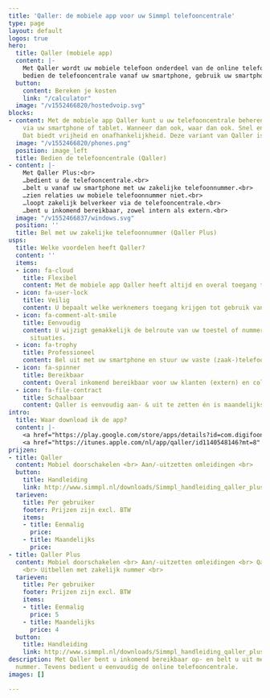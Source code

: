 ```yaml
---
title: 'Qaller: de mobiele app voor uw Simmpl telefooncentrale'
type: page
layout: default
logos: true
hero:
  title: Qaller (mobiele app)
  content: |-
    Met Qaller wordt uw mobiele telefoon onderdeel van de online telefooncentrale:
    bedien de telefooncentrale vanaf uw smartphone, gebruik uw smartphone alsof het een kantoortoestel is: bellen en gebeld worden.
  button:
    content: Bereken je kosten
    link: "/calculator"
  image: "/v1552466820/hostedvoip.svg"
blocks:
- content: Met de mobiele app Qaller kunt u uw telefooncentrale beheren en bedienen
    via uw smartphone of tablet. Wanneer dan ook, waar dan ook. Snel en gemakkelijk.
    Dat biedt vrijheid en onafhankelijkheid. Deze variant van Qaller is <b>gratis</b>.
  image: "/v1552466820/phones.png"
  position: image_left
  title: Bedien de telefooncentrale (Qaller)
- content: |-
    Met Qaller Plus:<br>
    …bedient u de telefooncentrale.<br>
    …belt u vanaf uw smartphone met uw zakelijke telefoonnummer.<br>
    …zien relaties uw mobiele telefoonnummer niet.<br>
    …loopt zakelijk belverkeer via de telefooncentrale.<br>
    …bent u inkomend bereikbaar, zowel intern als extern.<br>
  image: "/v1552466837/windows.svg"
  position: ''
  title: Bel met uw zakelijke telefoonnummer (Qaller Plus)
usps:
  title: Welke voordelen heeft Qaller?
  content: ''
  items:
  - icon: fa-cloud
    title: Flexibel
    content: Met de mobiele app Qaller heeft altijd en overal toegang tot uw telefooncentrale.
  - icon: fa-user-lock
    title: Veilig
    content: U bepaalt welke werknemers toegang krijgen tot gebruik van de app.
  - icon: fa-comment-alt-smile
    title: Eenvoudig
    content: U wijzigt gemakkelijk de belroute van uw toestel of nummers in ad hoc
      situaties.
  - icon: fa-trophy
    title: Professioneel
    content: Bel uit met uw smartphone en stuur uw vaste (zaak-)telefoonnummer mee!
  - icon: fa-spinner
    title: Bereikbaar
    content: Overal inkomend bereikbaar voor uw klanten (extern) en collega’s (intern).
  - icon: fa-file-contract
    title: Schaalbaar
    content: Qaller is eenvoudig aan- & uit te zetten én is maandelijks opzegbaar.
intro:
  title: Waar download ik de app?
  content: |-
    <a href="https://play.google.com/store/apps/details?id=com.digifoon.qaller&amp;hl=nl" target="_blank" rel="noopener noreferrer">Qaller voor Android downloaden</a><br>
    <a href="https://itunes.apple.com/nl/app/qaller/id1140548146?mt=8" target="_blank" rel="noopener noreferrer">Qaller voor Apple downloaden</a>
prijzen:
- title: Qaller
  content: Mobiel doorschakelen <br> Aan/-uitzetten omleidingen <br>
  button:
    title: Handleiding
    link: http://www.simmpl.nl/downloads/Simmpl_handleiding_qaller_plus_mobile_app.pdf
  tarieven:
    title: Per gebruiker
    footer: Prijzen zijn excl. BTW
    items:
    - title: Eenmalig
      price: 
    - title: Maandelijks
      price: 
- title: Qaller Plus
  content: Mobiel doorschakelen <br> Aan/-uitzetten omleidingen <br> Qaller als kantoortoestel
    <br> Uitbellen met zakelijk nummer <br>
  tarieven:
    title: Per gebruiker
    footer: Prijzen zijn excl. BTW
    items:
    - title: Eenmalig
      price: 5
    - title: Maandelijks
      price: 4
  button:
    title: Handleiding
    link: http://www.simmpl.nl/downloads/Simmpl_handleiding_qaller_plus_mobile_app.pdf
description: Met Qaller bent u inkomend bereikbaar op- en belt u uit met het zakelijk
  nummer. Tevens bedient u eenvoudig de online telefooncentrale.
images: []

---
```

